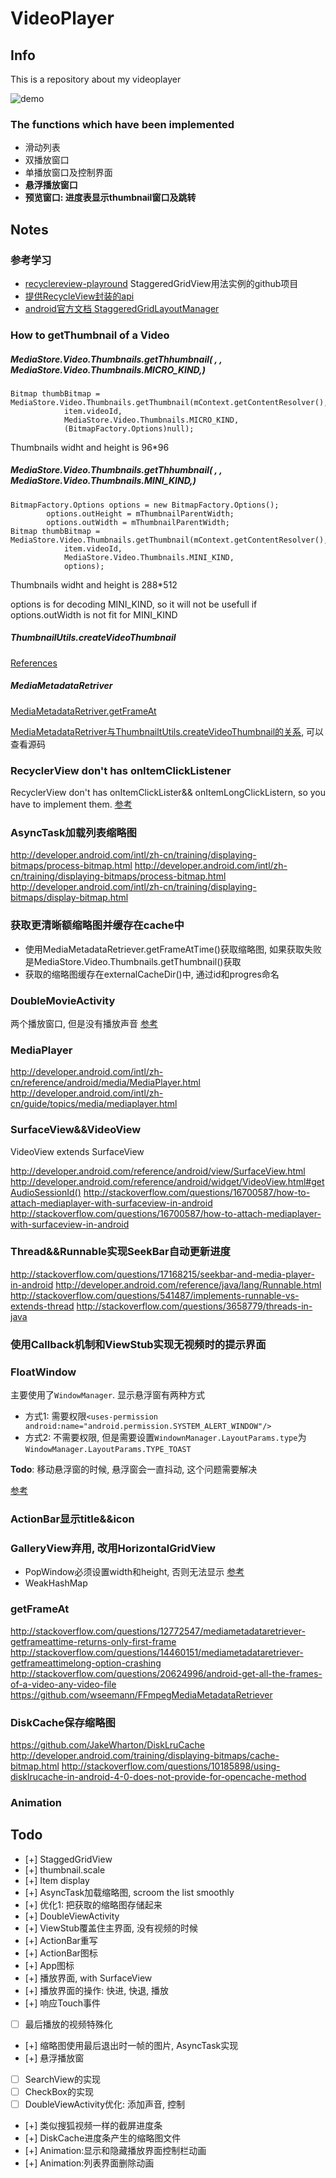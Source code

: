 # VideoPlayer
## Info
This is a repository about my videoplayer

![demo](./demo.gif)

### The functions which have been implemented
- 滑动列表
- 双播放窗口
- 单播放窗口及控制界面
- **悬浮播放窗口**
- **预览窗口: 进度表显示thumbnail窗口及跳转**

## Notes
### 参考学习
- [recyclereview-playround](https://github.com/devunwired/recyclerview-playground) StaggeredGridView用法实例的github项目
- [提供RecycleView封装的api](http://lucasr.org/2014/07/31/the-new-twowayview/)
- [android官方文档 StaggeredGridLayoutManager](http://developer.android.com/reference/android/support/v7/widget/StaggeredGridLayoutManager.html#)

### How to getThumbnail of a Video

##### MediaStore.Video.Thumbnails.getThhumbnail( , , MediaStore.Video.Thumbnails.MICRO_KIND,)
```
Bitmap thumbBitmap = MediaStore.Video.Thumbnails.getThumbnail(mContext.getContentResolver(),
            item.videoId,
            MediaStore.Video.Thumbnails.MICRO_KIND,
            (BitmapFactory.Options)null);
```
Thumbnails widht and height is 96*96

##### MediaStore.Video.Thumbnails.getThhumbnail( , , MediaStore.Video.Thumbnails.MINI_KIND,)
```
BitmapFactory.Options options = new BitmapFactory.Options();
        options.outHeight = mThumbnailParentWidth;
        options.outWidth = mThumbnailParentWidth;
Bitmap thumbBitmap = MediaStore.Video.Thumbnails.getThumbnail(mContext.getContentResolver(),
            item.videoId,
            MediaStore.Video.Thumbnails.MINI_KIND,
            options);
```
Thumbnails widht and height is 288*512

options is for decoding MINI_KIND, so it will not be usefull if options.outWidth is not fit for MINI_KIND

##### ThumbnailUtils.createVideoThumbnail

[References](http://www.jianshu.com/p/4aa82a21b4b5)

##### MediaMetadataRetriver

[MediaMetadataRetriver.getFrameAt](http://developer.android.com/intl/zh-cn/reference/android/media/MediaMetadataRetriever.html#getFrameAtTime)

[MediaMetadataRetriver与ThumbnailtUtils.createVideoThumbnail的关系](http://m.blog.csdn.net/blog/Mr_dsw/48524977), 可以查看源码

### RecyclerView don't has onItemClickListener
RecyclerView don't has onItemClickLister&& onItemLongClickListern, so you have to implement them.
[参考](http://stackoverflow.com/questions/24471109/recyclerview-onclick/26826692#26826692)

### AsyncTask加载列表缩略图
http://developer.android.com/intl/zh-cn/training/displaying-bitmaps/process-bitmap.html
http://developer.android.com/intl/zh-cn/training/displaying-bitmaps/process-bitmap.html
http://developer.android.com/intl/zh-cn/training/displaying-bitmaps/display-bitmap.html

### 获取更清晰额缩略图并缓存在cache中
- 使用MediaMetadataRetriever.getFrameAtTime()获取缩略图, 如果获取失败是MediaStore.Video.Thumbnails.getThumbnail()获取
- 获取的缩略图缓存在externalCacheDir()中, 通过id和progres命名

### DoubleMovieActivity
两个播放窗口, 但是没有播放声音
[参考](https://github.com/google/grafika/blob/master/src/com/android/grafika/DoubleDecodeActivity.java)

### MediaPlayer
http://developer.android.com/intl/zh-cn/reference/android/media/MediaPlayer.html
http://developer.android.com/intl/zh-cn/guide/topics/media/mediaplayer.html

### SurfaceView&&VideoView
VideoView extends SurfaceView

http://developer.android.com/reference/android/view/SurfaceView.html
http://developer.android.com/reference/android/widget/VideoView.html#getAudioSessionId()
http://stackoverflow.com/questions/16700587/how-to-attach-mediaplayer-with-surfaceview-in-android
http://stackoverflow.com/questions/16700587/how-to-attach-mediaplayer-with-surfaceview-in-android

### Thread&&Runnable实现SeekBar自动更新进度
http://stackoverflow.com/questions/17168215/seekbar-and-media-player-in-android
http://developer.android.com/reference/java/lang/Runnable.html
http://stackoverflow.com/questions/541487/implements-runnable-vs-extends-thread
http://stackoverflow.com/questions/3658779/threads-in-java


### 使用Callback机制和ViewStub实现无视频时的提示界面


### FloatWindow
主要使用了`WindowManager`. 显示悬浮窗有两种方式
- 方式1: 需要权限`<uses-permission android:name="android.permission.SYSTEM_ALERT_WINDOW"/>`
- 方式2: 不需要权限, 但是需要设置`WindownManager.LayoutParams.type`为`WindowManager.LayoutParams.TYPE_TOAST`

**Todo**: 移动悬浮窗的时候, 悬浮窗会一直抖动, 这个问题需要解决

[参考](http://www.liaohuqiu.net/cn/posts/android-windows-manager/)

### ActionBar显示title&&icon

### GalleryView弃用, 改用HorizontalGridView
- PopWindow必须设置width和height, 否则无法显示
[参考](https://android.googlesource.com/platform/development/+/master/samples/SupportLeanbackDemos/src/com/example/android/leanback/HorizontalGridTestActivity.java)
- WeakHashMap

### getFrameAt
http://stackoverflow.com/questions/12772547/mediametadataretriever-getframeattime-returns-only-first-frame
http://stackoverflow.com/questions/14460151/mediametadataretriever-getframeattimelong-option-crashing
http://stackoverflow.com/questions/20624996/android-get-all-the-frames-of-a-video-any-video-file
https://github.com/wseemann/FFmpegMediaMetadataRetriever

### DiskCache保存缩略图
https://github.com/JakeWharton/DiskLruCache
http://developer.android.com/training/displaying-bitmaps/cache-bitmap.html
http://stackoverflow.com/questions/10185898/using-disklrucache-in-android-4-0-does-not-provide-for-opencache-method

### Animation

## Todo
- [+] StaggedGridView
- [+] thumbnail.scale
- [+] Item display
- [+] AsyncTask加载缩略图, scroom the list smoothly
- [+] 优化1: 把获取的缩略图存储起来
- [+] DoubleViewActivity
- [+] ViewStub覆盖住主界面, 没有视频的时候
- [+] ActionBar重写
- [+] ActionBar图标
- [+] App图标
- [+] 播放界面, with SurfaceView
- [+] 播放界面的操作: 快进, 快退, 播放
- [+] 响应Touch事件
- [ ] 最后播放的视频特殊化
- [+] 缩略图使用最后退出时一帧的图片, AsyncTask实现
- [+] 悬浮播放窗
- [ ] SearchView的实现
- [ ] CheckBox的实现
- [ ] DoubleViewActivity优化: 添加声音, 控制
- [+] 类似搜狐视频一样的截屏进度条
- [+] DiskCache进度条产生的缩略图文件
- [+] Animation:显示和隐藏播放界面控制栏动画
- [+] Animation:列表界面删除动画

